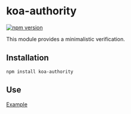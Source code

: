 # koa-authority

[![npm version](https://img.shields.io/npm/v/koa-authority.svg)](https://www.npmjs.com/package/koa-authority)

This module provides a minimalistic verification.

## Installation

```
npm install koa-authority
```

## Use

[Example](https://github.com/luckcoding/hotchcms)